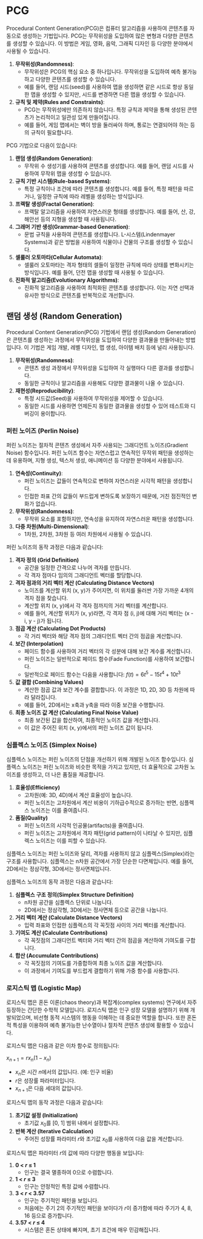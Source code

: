 # PCG
Procedural Content Generation(PCG)은 컴퓨터 알고리즘을 사용하여 콘텐츠를 자동으로 생성하는 기법입니다. PCG는 무작위성을 도입하여 많은 변형과 다양한 콘텐츠를 생성할 수 있습니다. 이 방법은 게임, 영화, 음악, 그래픽 디자인 등 다양한 분야에서 사용될 수 있습니다.

1. **무작위성(Randomness)**:
	- 무작위성은 PCG의 핵심 요소 중 하나입니다. 무작위성을 도입하여 예측 불가능하고 다양한 콘텐츠를 생성할 수 있습니다.
	- 예를 들어, 랜덤 시드(seed)를 사용하여 맵을 생성하면 같은 시드로 항상 동일한 맵을 생성할 수 있지만, 시드를 변경하면 다른 맵을 생성할 수 있습니다.
2. **규칙 및 제약(Rules and Constraints)**:
	- PCG는 무작위성에만 의존하지 않습니다. 특정 규칙과 제약을 통해 생성된 콘텐츠가 논리적이고 일관성 있게 만들어집니다.
	- 예를 들어, 게임 맵에서는 벽이 방을 둘러싸야 하며, 통로는 연결되어야 하는 등의 규칙이 필요합니다.

PCG 기법으로 다음이 있습니다:
1. **랜덤 생성(Random Generation)**:
	- 무작위 수 생성기를 사용하여 콘텐츠를 생성합니다. 예를 들어, 랜덤 시드를 사용하여 무작위 맵을 생성할 수 있습니다.
2. **규칙 기반 시스템(Rule-based Systems)**:
	- 특정 규칙이나 조건에 따라 콘텐츠를 생성합니다. 예를 들어, 특정 패턴을 따르거나, 일정한 규칙에 따라 레벨을 생성하는 방식입니다.
3. **프랙탈 생성(Fractal Generation)**:
	- 프랙탈 알고리즘을 사용하여 자연스러운 형태를 생성합니다. 예를 들어, 산, 강, 해안선 등의 지형을 생성할 때 사용됩니다.
4. **그래머 기반 생성(Grammar-based Generation)**:
	- 문법 규칙을 사용하여 콘텐츠를 생성합니다. L-시스템(Lindenmayer Systems)과 같은 방법을 사용하여 식물이나 건물의 구조를 생성할 수 있습니다.
5. **셀룰러 오토마타(Cellular Automata)**:
	- 셀룰러 오토마타는 격자 형태의 셀들이 일정한 규칙에 따라 상태를 변화시키는 방식입니다. 예를 들어, 던전 맵을 생성할 때 사용될 수 있습니다.
6. **진화적 알고리즘(Evolutionary Algorithms)**:
	- 진화적 알고리즘을 사용하여 최적화된 콘텐츠를 생성합니다. 이는 자연 선택과 유사한 방식으로 콘텐츠를 반복적으로 개선합니다.


## 랜덤 생성 (Random Generation)
Procedural Content Generation(PCG) 기법에서 랜덤 생성(Random Generation)은 콘텐츠를 생성하는 과정에서 무작위성을 도입하여 다양한 결과물을 만들어내는 방법입니다. 이 기법은 게임 개발, 레벨 디자인, 맵 생성, 아이템 배치 등에 널리 사용됩니다.

1. **무작위성(Randomness)**:
	- 콘텐츠 생성 과정에서 무작위성을 도입하여 각 실행마다 다른 결과를 생성합니다.
	- 동일한 규칙이나 알고리즘을 사용해도 다양한 결과물이 나올 수 있습니다.
2. **재현성(Reproducibility)**:
	- 특정 시드값(Seed)을 사용하여 무작위성을 제어할 수 있습니다.
	- 동일한 시드를 사용하면 언제든지 동일한 결과물을 생성할 수 있어 테스트와 디버깅이 용이합니다.

### 퍼린 노이즈 (Perlin Noise)
퍼린 노이즈는 절차적 콘텐츠 생성에서 자주 사용되는 그래디언트 노이즈(Gradient Noise) 함수입니다. 퍼린 노이즈 함수는 자연스럽고 연속적인 무작위 패턴을 생성하는 데 유용하며, 지형 생성, 텍스처 생성, 애니메이션 등 다양한 분야에서 사용됩니다.

1. **연속성(Continuity)**:
	- 퍼린 노이즈는 값들이 연속적으로 변하여 자연스러운 시각적 패턴을 생성합니다.
	- 인접한 좌표 간의 값들이 부드럽게 변하도록 보장하기 때문에, 거친 점진적인 변화가 없습니다.
2. **무작위성(Randomness)**:
	- 무작위 요소를 포함하지만, 연속성을 유지하여 자연스러운 패턴을 생성합니다.
3. **다중 차원(Multi-Dimensional)**:
	- 1차원, 2차원, 3차원 등 여러 차원에서 사용될 수 있습니다.

퍼린 노이즈의 동작 과정은 다음과 같습니다:

1. **격자 정의 (Grid Definition)**
	- 공간을 일정한 간격으로 나누어 격자를 만듭니다.
	- 각 격자 점마다 임의의 그래디언트 벡터를 할당합니다.
2. **격자 점과의 거리 벡터 계산 (Calculating Distance Vectors)**
	- 노이즈를 계산할 위치 (x, y)가 주어지면, 이 위치를 둘러싼 가장 가까운 4개의 격자 점을 찾습니다.
	- 계산할 위치 (x, y)에서 각 격자 점까지의 거리 벡터를 계산합니다.
	- 예를 들어, 계산할 위치가 (x, y)라면, 각 격자 점 (i, j)에 대해 거리 벡터는 (x - i, y - j)가 됩니다.
3. **점곱 계산 (Calculating Dot Products)**
	- 각 거리 벡터와 해당 격자 점의 그래디언트 벡터 간의 점곱을 계산합니다.
4. **보간 (Interpolation)**
	- 페이드 함수를 사용하여 거리 벡터의 각 성분에 대해 보간 계수를 계산합니다.
	- 퍼린 노이즈는 일반적으로 페이드 함수(Fade Function)를 사용하여 보간합니다.
	- 일반적으로 페이드 함수는 다음을 사용합니다: $f(t) = 6t^5 - 15t^4 + 10t^3$
5. **값 결합 (Combining Values)**
	- 계산한 점곱 값과 보간 계수를 결합합니다. 이 과정은 1D, 2D, 3D 등 차원에 따라 달라집니다.
	- 예를 들어, 2D에서는 x축과 y축을 따라 이중 보간을 수행합니다.
6. **최종 노이즈 값 계산 (Calculating Final Noise Value)**
	- 최종 보간된 값을 합산하여, 최종적인 노이즈 값을 계산합니다.
	- 이 값은 주어진 위치 (x, y)에서의 퍼린 노이즈 값이 됩니다.

### 심플렉스 노이즈 (Simplex Noise)
심플렉스 노이즈는 퍼린 노이즈의 단점을 개선하기 위해 개발된 노이즈 함수입니다. 심플렉스 노이즈는 퍼린 노이즈와 비슷한 목적을 가지고 있지만, 더 효율적으로 고차원 노이즈를 생성하고, 더 나은 품질을 제공합니다.

1. **효율성(Efficiency)**
	- 고차원(예: 3D, 4D)에서 계산 효율성이 높습니다.
	- 퍼린 노이즈는 고차원에서 계산 비용이 기하급수적으로 증가하는 반면, 심플렉스 노이즈는 이를 줄여줍니다.
2. **품질(Quality)**
	- 퍼린 노이즈의 시각적 인공물(artifacts)을 줄여줍니다.
	- 퍼린 노이즈는 고차원에서 격자 패턴(grid pattern)이 나타날 수 있지만, 심플렉스 노이즈는 이를 피할 수 있습니다.

심플렉스 노이즈는 퍼린 노이즈와 달리, 격자를 사용하지 않고 심플렉스(Simplex)라는 구조를 사용합니다. 심플렉스는 n차원 공간에서 가장 단순한 다면체입니다. 예를 들어, 2D에서는 정삼각형, 3D에서는 정사면체입니다.

심플렉스 노이즈의 동작 과정은 다음과 같습니다:

1. **심플렉스 구조 정의(Simplex Structure Definition)**
	- n차원 공간을 심플렉스 단위로 나눕니다.
	- 2D에서는 정삼각형, 3D에서는 정사면체 등으로 공간을 나눕니다.
2. **거리 벡터 계산 (Calculate Distance Vectors)**
	- 입력 좌표와 인접한 심플렉스의 각 꼭짓점 사이의 거리 벡터를 계산합니다.
3.  **기여도 계산 (Calculate Contributions)**
	- 각 꼭짓점의 그래디언트 벡터와 거리 벡터 간의 점곱을 계산하여 기여도를 구합니다.
4.  **합산 (Accumulate Contributions)**
	- 각 꼭짓점의 기여도를 가중합하여 최종 노이즈 값을 계산합니다.
	- 이 과정에서 기여도를 부드럽게 결합하기 위해 가중 함수를 사용합니다.

### 로지스틱 맵 (Logistic Map)
로지스틱 맵은 혼돈 이론(chaos theory)과 복잡계(complex systems) 연구에서 자주 등장하는 간단한 수학적 모델입니다. 로지스틱 맵은 인구 성장 모델을 설명하기 위해 개발되었으며, 비선형 동적 시스템의 행동을 이해하는 데 중요한 역할을 합니다. 또한 혼돈적 특성을 이용하여 예측 불가능한 난수열이나 절차적 콘텐츠 생성에 활용할 수 있습니다.

로지스틱 맵은 다음과 같은 이차 함수로 정의됩니다:

$x_{n+1} = r x_n (1 - x_n)$

- $x_n$은 시간 $n$에서의 값입니다. (예: 인구 비율)
- $r$은 성장률 파라미터입니다.
- $x_{n+1}$은 다음 세대의 값입니다.

로지스틱 맵의 동작 과정은 다음과 같습니다:

1. **초기값 설정 (Initialization)**
	- 초기값 $x_0$를 [0, 1] 범위 내에서 설정합니다.
2. **반복 계산 (Iterative Calculation)**
	- 주어진 성장률 파라미터 $r$와 초기값 $x_0$를 사용하여 다음 값을 계산합니다.

로지스틱 맵은 파라미터 $r$의 값에 따라 다양한 행동을 보입니다:

1. **0 < $r$ ≤ 1**
	- 인구는 결국 멸종하여 0으로 수렴합니다.
2. **1 < $r$ ≤ 3**
	- 인구는 안정적인 특정 값에 수렴합니다.
3. **3 < $r$ < 3.57**
	- 인구는 주기적인 패턴을 보입니다.
	- 처음에는 주기 2의 주기적인 패턴을 보이다가 $r$이 증가함에 따라 주기가 4, 8, 16 등으로 증가합니다.
4. **3.57 < $r$ ≤ 4**
	- 시스템은 혼돈 상태에 빠지며, 초기 조건에 매우 민감해집니다.
